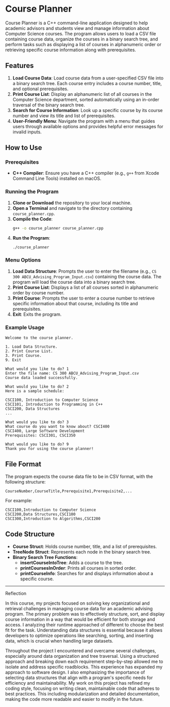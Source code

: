 

# Course Planner

Course Planner is a C++ command-line application designed to help academic advisors and students view and manage information about Computer Science courses. The program allows users to load a CSV file containing course data, organize the courses in a binary search tree, and perform tasks such as displaying a list of courses in alphanumeric order or retrieving specific course information along with prerequisites.

## Features

1. **Load Course Data**: Load course data from a user-specified CSV file into a binary search tree. Each course entry includes a course number, title, and optional prerequisites.
2. **Print Course List**: Display an alphanumeric list of all courses in the Computer Science department, sorted automatically using an in-order traversal of the binary search tree.
3. **Search for Course Information**: Look up a specific course by its course number and view its title and list of prerequisites.
4. **User-Friendly Menu**: Navigate the program with a menu that guides users through available options and provides helpful error messages for invalid inputs.

## How to Use

### Prerequisites
- **C++ Compiler**: Ensure you have a C++ compiler (e.g., `g++` from Xcode Command Line Tools) installed on macOS.

### Running the Program
1. **Clone or Download** the repository to your local machine.
2. **Open a Terminal** and navigate to the directory containing `course_planner.cpp`.
3. **Compile the Code**:
   ```bash
   g++ -o course_planner course_planner.cpp
   ```
4. **Run the Program**:
   ```bash
   ./course_planner
   ```

### Menu Options

1. **Load Data Structure**: Prompts the user to enter the filename (e.g., `CS 300 ABCU_Advising_Program_Input.csv`) containing the course data. The program will load the course data into a binary search tree.
2. **Print Course List**: Displays a list of all courses sorted in alphanumeric order by course number.
3. **Print Course**: Prompts the user to enter a course number to retrieve specific information about that course, including its title and prerequisites.
4. **Exit**: Exits the program.

### Example Usage

```
Welcome to the course planner.

1. Load Data Structure.
2. Print Course List.
3. Print Course.
9. Exit

What would you like to do? 1
Enter the file name: CS 300 ABCU_Advising_Program_Input.csv
Course data loaded successfully.

What would you like to do? 2
Here is a sample schedule:

CSCI100, Introduction to Computer Science
CSCI101, Introduction to Programming in C++
CSCI200, Data Structures
...

What would you like to do? 3
What course do you want to know about? CSCI400
CSCI400, Large Software Development
Prerequisites: CSCI301, CSCI350

What would you like to do? 9
Thank you for using the course planner!
```

## File Format

The program expects the course data file to be in CSV format, with the following structure:
```
CourseNumber,CourseTitle,Prerequisite1,Prerequisite2,...
```
For example:
```
CSCI100,Introduction to Computer Science
CSCI200,Data Structures,CSCI100
CSCI300,Introduction to Algorithms,CSCI200
```

## Code Structure

- **Course Struct**: Holds course number, title, and a list of prerequisites.
- **TreeNode Struct**: Represents each node in the binary search tree.
- **Binary Search Tree Functions**:
  - **insertCourseIntoTree**: Adds a course to the tree.
  - **printCoursesInOrder**: Prints all courses in sorted order.
  - **printCourseInfo**: Searches for and displays information about a specific course.

---------------------------------------------------------------------------------------------

Reflection

In this course, my projects focused on solving key organizational and retrieval challenges in managing course data for an academic advising program. The primary problem was to effectively structure, sort, and display course information in a way that would be efficient for both storage and access. I analyzing their runtime approached of different to choose the best fit for the task. Understanding data structures is essential because it allows developers to optimize operations like searching, sorting, and inserting data, which is crucial when handling large datasets.

Throughout the project I encountered and overcame several challenges, especially around data organization and tree traversal. Using a structured approach and breaking down each requirement step-by-step allowed me to isolate and address specific roadblocks. This experience has expanded my approach to software design. I also emphasizing the importance of selecting data structures that align with a program's specific needs for efficiency and maintainability. My work on this project has refined my coding style, focusing on writing clean, maintainable code that adheres to best practices. This including modularization and detailed documentation, making the code more readable and easier to modify in the future.
